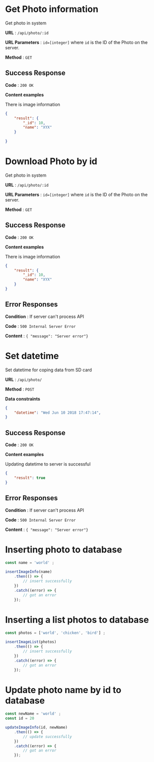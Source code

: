 # Get Photo information

Get photo in system

**URL** : `/api/photo/:id`

**URL Parameters** : `id=[integer]` where `id` is the ID of the Photo on the
server.

**Method** : `GET`

## Success Response

**Code** : `200 OK`

**Content examples**

There is image information

```json
{
    "result": {
        "_id": 10,
        "name": "XYX"
    }
    
}
```

# Download Photo by id

Get photo in system

**URL** : `/api/photo/:id`

**URL Parameters** : `id=[integer]` where `id` is the ID of the Photo on the
server.

**Method** : `GET`

## Success Response

**Code** : `200 OK`

**Content examples**

There is image information

```json
{
    "result": {
        "_id": 10,
        "name": "XYX"
    }
}
```

## Error Responses

**Condition** : If server can't process API

**Code** : `500 Internal Server Error`

**Content** : `{ "message": "Server error"}`


# Set datetime 

Set datetime for coping data from SD card

**URL** : `/api/photo/`

**Method** : `POST`

**Data constraints**

```json
{
    "datetime": "Wed Jun 10 2018 17:47:14",
}
```


## Success Response

**Code** : `200 OK`

**Content examples**

Updating datetime to server is successful

```json
{
    "result": true
}
```

## Error Responses

**Condition** : If server can't process API

**Code** : `500 Internal Server Error`

**Content** : `{ "message": "Server error"}`


# Inserting photo to database

```javascript
const name = 'world' ;

insertImageInfo(name)
    .then(() => {
        // insert successfully
    })
    .catch((error) => {
        // got an error
    });
```

# Inserting a list photos to database

```javascript
const photos = ['world', 'chicken', 'bird'] ;

insertImageList(photos)
    .then(() => {
        // insert successfully
    })
    .catch((error) => {
        // got an error
    });
```

# Update photo name by id to database

```javascript
const newName = 'world' ;
const id = 20

updateImageInfo(id, newName)
    .then(() => {
        // update successfully
    })
    .catch((error) => {
        // got an error
    });
```